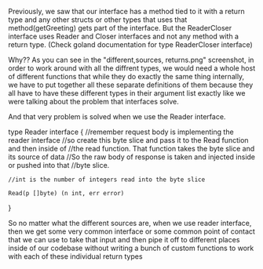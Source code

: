Previously, we saw that our interface has a method tied to it with a return type and any other structs or other types that uses that method(getGreeting) gets part of the interface. But
the ReaderCloser interface uses Reader and Closer interfaces and not any method with a return type. (Check goland documentation for type ReaderCloser interface)

Why??
As you can see in the "different,sources, returns.png" screenshot, in order to work around with all the diffrent types, we would need a whole host of different functions that while they do exactly the same thing internally, we have to put together all these separate definitions of them because they all have to have these different types in their argument list exactly like we were talking about the problem that interfaces solve.

And that very problem is solved when we use the Reader interface.

type Reader interface {
    //remember request body is implementing the reader interface
    //so create this byte slice and pass it to the Read function and then inside of //the read function. That function takes the byte slice and its source of data
    //So the raw body of response is taken and injected inside or pushed into that //byte slice. 

    //int is the number of integers read into the byte slice
    
    Read(p []byte) (n int, err error)
}

So no matter what the different sources are, when we use reader interface, then we get some very common interface or some common point of contact that we can use to take that input and then pipe it off to different places inside of our codebase without writing a bunch of custom functions to work with each of these individual return types
